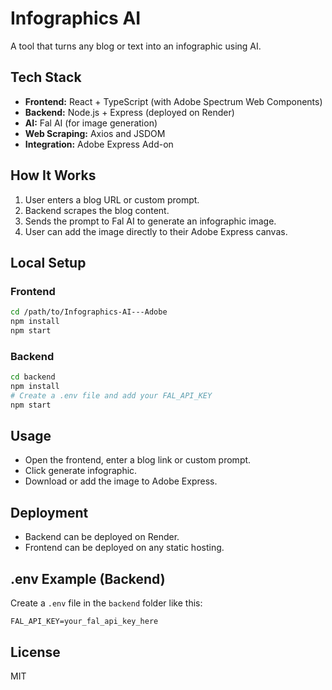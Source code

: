

# Infographics AI

A tool that turns any blog or text into an infographic using AI.

## Tech Stack

- **Frontend:** React + TypeScript (with Adobe Spectrum Web Components)
- **Backend:** Node.js + Express (deployed on Render)
- **AI:** Fal AI (for image generation)
- **Web Scraping:** Axios and JSDOM
- **Integration:** Adobe Express Add-on

## How It Works

1. User enters a blog URL or custom prompt.
2. Backend scrapes the blog content.
3. Sends the prompt to Fal AI to generate an infographic image.
4. User can add the image directly to their Adobe Express canvas.

## Local Setup

### Frontend

```bash
cd /path/to/Infographics-AI---Adobe
npm install
npm start
```

### Backend

```bash
cd backend
npm install
# Create a .env file and add your FAL_API_KEY
npm start
```

## Usage

- Open the frontend, enter a blog link or custom prompt.
- Click generate infographic.
- Download or add the image to Adobe Express.

## Deployment

- Backend can be deployed on Render.
- Frontend can be deployed on any static hosting.

## .env Example (Backend)

Create a `.env` file in the `backend` folder like this:

```
FAL_API_KEY=your_fal_api_key_here
```

## License

MIT